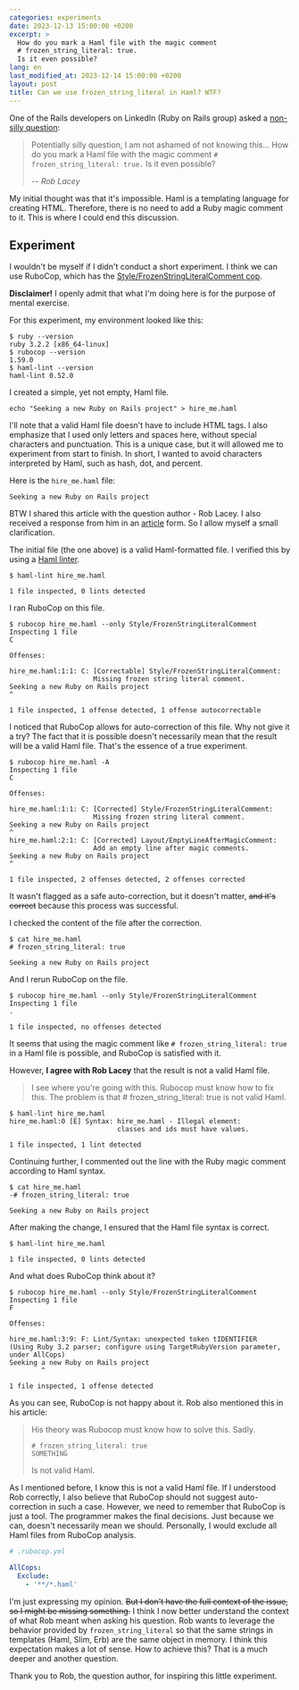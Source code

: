 ```yaml
---
categories: experiments
date: 2023-12-13 15:00:00 +0200
excerpt: >
  How do you mark a Haml file with the magic comment
  # frozen_string_literal: true.
  Is it even possible?
lang: en
last_modified_at: 2023-12-14 15:00:00 +0200
layout: post
title: Can we use frozen_string_literal in Haml? WTF?
---
```


One of the Rails developers on LinkedIn (Ruby on Rails group) asked a
[non-silly question](https://www.linkedin.com/feed/update/urn:li:activity:7140300572573724673):

> Potentially silly question, I am not ashamed of not knowing this...
> How do you mark a Haml file with the magic comment
> `# frozen_string_literal: true.`
> Is it even possible?
>
> -- <cite>Rob Lacey</cite> <!-- markdownlint-disable-line MD033 -->

My initial thought was that it's impossible.
Haml is a templating language for creating HTML.
Therefore, there is no need to add a Ruby magic comment to it.
This is where I could end this discussion.

## Experiment

I wouldn't be myself if I didn't conduct a short experiment.
I think we can use RuboCop, which has the
[Style/FrozenStringLiteralComment cop](https://docs.rubocop.org/rubocop/cops_style.html#stylefrozenstringliteralcomment).

**Disclaimer!**
I openly admit that what I'm doing here is for the purpose of mental exercise.

For this experiment, my environment looked like this:

```console
$ ruby --version
ruby 3.2.2 [x86_64-linux]
$ rubocop --version
1.59.0
$ haml-lint --version
haml-lint 0.52.0
```

I created a simple, yet not empty, Haml file.

```console
echo "Seeking a new Ruby on Rails project" > hire_me.haml
```

I'll note that a valid Haml file doesn't have to include HTML tags.
I also emphasize that I used only letters and spaces here,
without special characters and punctuation.
This is a unique case,
but it will allowed me to experiment from start to finish.
In short, I wanted to avoid characters interpreted by Haml,
such as hash, dot, and percent.

Here is the `hire_me.haml` file:

```haml
Seeking a new Ruby on Rails project
```

BTW I shared this article with the question author - Rob Lacey.
I also received a response from him in an
[article](https://dev.to/braindeaf/how-do-you-test-frozenstringliteral-in-ruby-84e)
form.
So I allow myself a small clarification.

The initial file (the one above) is a valid Haml-formatted file.
I verified this by using a [Haml linter](https://github.com/sds/haml-lint).

```console
$ haml-lint hire_me.haml

1 file inspected, 0 lints detected
```

I ran RuboCop on this file.

```console
$ rubocop hire_me.haml --only Style/FrozenStringLiteralComment
Inspecting 1 file
C

Offenses:

hire_me.haml:1:1: C: [Correctable] Style/FrozenStringLiteralComment:
                     Missing frozen string literal comment.
Seeking a new Ruby on Rails project
^

1 file inspected, 1 offense detected, 1 offense autocorrectable
```

I noticed that RuboCop allows for auto-correction of this file.
Why not give it a try?
The fact that it is possible doesn't necessarily mean
that the result will be a valid Haml file.
That's the essence of a true experiment.

```console
$ rubocop hire_me.haml -A
Inspecting 1 file
C

Offenses:

hire_me.haml:1:1: C: [Corrected] Style/FrozenStringLiteralComment:
                     Missing frozen string literal comment.
Seeking a new Ruby on Rails project
^
hire_me.haml:2:1: C: [Corrected] Layout/EmptyLineAfterMagicComment:
                     Add an empty line after magic comments.
Seeking a new Ruby on Rails project
^

1 file inspected, 2 offenses detected, 2 offenses corrected
```

It wasn't flagged as a safe auto-correction, but it doesn't matter,
~~and it's correct~~ because this process was successful.

I checked the content of the file after the correction.

```console
$ cat hire_me.haml
# frozen_string_literal: true

Seeking a new Ruby on Rails project
```

And I rerun RuboCop on the file.

```console
$ rubocop hire_me.haml --only Style/FrozenStringLiteralComment
Inspecting 1 file
.

1 file inspected, no offenses detected
```

It seems that using the magic comment like `# frozen_string_literal: true`
in a Haml file is possible, and RuboCop is satisfied with it.

However, **I agree with Rob Lacey** that the result is not a valid Haml file.

> I see where you're going with this.
> Rubocop must know how to fix this.
> The problem is that # frozen_string_literal: true is not valid Haml.

```console
$ haml-lint hire_me.haml
hire_me.haml:0 [E] Syntax: hire_me.haml - Illegal element:
                           classes and ids must have values.

1 file inspected, 1 lint detected
```

Continuing further,
I commented out the line with the Ruby magic comment according to Haml syntax.

```console
$ cat hire_me.haml
-# frozen_string_literal: true

Seeking a new Ruby on Rails project
```

After making the change, I ensured that the Haml file syntax is correct.

```console
$ haml-lint hire_me.haml

1 file inspected, 0 lints detected
```

And what does RuboCop think about it?

```console
$ rubocop hire_me.haml --only Style/FrozenStringLiteralComment
Inspecting 1 file
F

Offenses:

hire_me.haml:3:9: F: Lint/Syntax: unexpected token tIDENTIFIER
(Using Ruby 3.2 parser; configure using TargetRubyVersion parameter, under AllCops)
Seeking a new Ruby on Rails project
        ^

1 file inspected, 1 offense detected
```

As you can see, RuboCop is not happy about it.
Rob also mentioned this in his article:

> His theory was Rubocop must know how to solve this. Sadly.
>
> ```haml
> # frozen_string_literal: true
> SOMETHING
> ```
>
> Is not valid Haml.

As I mentioned before, I know this is not a valid Haml file.
If I understood Rob correctly,
I also believe that RuboCop should not suggest auto-correction in such a case.
However, we need to remember that RuboCop is just a tool.
The programmer makes the final decisions.
Just because we can, doesn't necessarily mean we should.
Personally, I would exclude all Haml files from RuboCop analysis.

```yaml
# .rubocop.yml

AllCops:
  Exclude:
    - '**/*.haml'
```

I'm just expressing my opinion.
~~But I don't have the full context of the issue,
so I might be missing something.~~
I think I now better understand the context of what Rob meant
when asking his question.
Rob wants to leverage the behavior provided by `frozen_string_literal`
so that the same strings in templates (Haml, Slim, Erb)
are the same object in memory.
I think this expectation makes a lot of sense.
How to achieve this?
That is a much deeper and another question.

Thank you to Rob, the question author, for inspiring this little experiment.
